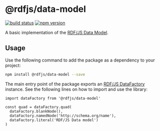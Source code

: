 # @rdfjs/data-model
[![build status](https://img.shields.io/github/actions/workflow/status/rdfjs-base/data-model/test.yaml?branch=master)](https://github.com/rdfjs-base/data-model/actions/workflows/test.yaml)
[![npm version](https://img.shields.io/npm/v/@rdfjs/data-model.svg)](https://www.npmjs.com/package/@rdfjs/data-model)

A basic implementation of the [RDF/JS Data Model](http://rdf.js.org/data-model-spec/).

## Usage

Use the following command to add the package as a dependency to your project:

```bash
npm install @rdfjs/data-model --save
```

The main entry point of the package exports an [RDF/JS DataFactory](http://rdf.js.org/data-model-spec/#datafactory-interface) instance.
See the following lines on how to import and use the library:

```
import dataFactory from '@rdfjs/data-model'

const quad = dataFactory.quad(
  dataFactory.blankNode(),
  dataFactory.namedNode('http://schema.org/name'),
  dataFactory.literal('RDF/JS Data model')
)
```
